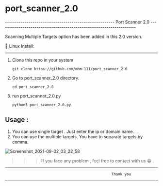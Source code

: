 # port_scanner_2.0

-------------------------------------------------------- Port Scanner 2.0 ----------------------------------------------------------------------

Scanning Multiple Targets option has been added in this 2.0 version.

:page_facing_up: Linux Install:
_______________________________________________________________________

1. Clone this repo in your system

       git clone https://github.com/mhm-111/port_scanner_2.0

2. Go to port_scanner_2.0 directory.

       cd port_scanner_2.0
       
3. run port_scanner_2.0.py

       python3 port_scanner_2.0.py


 Usage :
-----------------------

1. You can use single target . Just enter the ip or domain name.
2. You can use the multiple targets. You have to separate targets by comma.

![Screenshot_2021-09-02_03_22_58](https://user-images.githubusercontent.com/89272932/131800669-6ac05336-d872-477f-b60a-383125e38412.png)


>>> If you face any problem , feel free to contact with us :grinning: .

_________________________________________________________________________________________________________________________________
                                                     Thank you  
_________________________________________________________________________________________________________________________________


